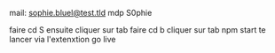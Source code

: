 mail: sophie.bluel@test.tld
mdp S0phie

faire cd S ensuite cliquer sur tab 
faire cd b cliquer sur tab 
npm start te lancer via l'extenxtion go live 
